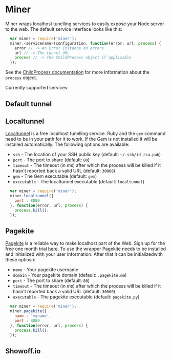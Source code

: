 # Miner

Miner wraps localhost tunelling services to easily expose your Node server to the web.
The default service interface looks like this:

```javascript
  var miner = require('miner');
  miner.<servicename>(configuration, function(error, url, process) {
    error // -> An Error instance on errors
    url // -> The tunnel URL
    process // -> The ChildProcess object if applicable
  });
```

See the [ChildProcess documentation](http://nodejs.org/api/child_process.html#child_process_class_childprocess)
for more information about the `process` object.

Currently supported services:

## Default tunnel


## Localtunnel

[Localtunnel](http://localtunnel.com) is a free localhost tunelling service. Ruby and the `gem` command need
to be in your path for it to work. If the Gem is not installed it will be installed automatically.
The following options are available:

* `ssh` - The location of your SSH public key (default: `~/.ssh/id_rsa.pub`)
* `port` - The port to share (default: `80`)
* `timeout` - The timeout (in *ms*) after which the process will be killed if
it hasn't reported back a valid URL (default: `30000`)
* `gem` - The Gem executable (default: `gem`)
* `executable` - The localtunnel executable (default: `localtunnel`)

```javascript
  var miner = require('miner');
  miner.localtunnel({
    port : 8080
  }, function(error, url, process) {
    process.kill();
  });
```

## Pagekite

[Pagekite](https://pagekite.net/) is a reliable way to make localhost part of the Web.
Sign up for the free one month trial [here](https://pagekite.net/signup/).
To use the wrapper Pagekite needs to be installed and initialized with your user information.
After that it can be initializedwith these optiosn:

* `name` - Your pagekite username
* `domain` - Your pagekite domain (default: `.pagekite.me`)
* `port` - The port to share (default: `80`)
* `timeout` - The timeout (in *ms*) after which the process will be killed if
it hasn't reported back a valid URL (default: `30000`)
* `executable` - The pagekite executable (default: `pagekite.py`)

```javascript
  var miner = require('miner');
  miner.pagekite({
    name : 'myname',
    port : 8080
  }, function(error, url, process) {
    process.kill();
  });
```


## Showoff.io

